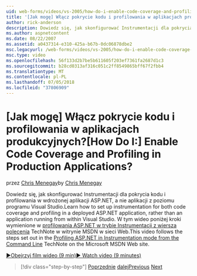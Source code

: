 ```yaml
---
uid: web-forms/videos/vs-2005/how-do-i-enable-code-coverage-and-profiling-in-production-applications
title: '[Jak mogę] Włącz pokrycie kodu i profilowania w aplikacjach produkcyjnych? | Microsoft Docs'
author: rick-anderson
description: Dowiedz się, jak skonfigurować Instrumentacji dla pokrycia kodu i profilowania w wdrożonej aplikacji ASP.NET, a nie aplikacja działająca w Vi...
ms.author: aspnetcontent
ms.date: 08/22/2007
ms.assetid: a0437314-e310-425a-b67b-0dc06878dbe2
msc.legacyurl: /web-forms/videos/vs-2005/how-do-i-enable-code-coverage-and-profiling-in-production-applications
msc.type: video
ms.openlocfilehash: 56f133d2b7be5b611605f203ef7361fa2687d1c3
ms.sourcegitcommit: b28cd0313af316c051c2ff8549865bff67f2fbb4
ms.translationtype: MT
ms.contentlocale: pl-PL
ms.lasthandoff: 07/05/2018
ms.locfileid: "37806909"
---
```

<a name="how-do-i-enable-code-coverage-and-profiling-in-production-applications"></a><span data-ttu-id="e47b6-104">[Jak mogę] Włącz pokrycie kodu i profilowania w aplikacjach produkcyjnych?</span><span class="sxs-lookup"><span data-stu-id="e47b6-104">[How Do I:] Enable Code Coverage and Profiling in Production Applications?</span></span>
====================
<span data-ttu-id="e47b6-105">przez [Chris Menegay](https://twitter.com/CMenegay)</span><span class="sxs-lookup"><span data-stu-id="e47b6-105">by [Chris Menegay](https://twitter.com/CMenegay)</span></span>

<span data-ttu-id="e47b6-106">Dowiedz się, jak skonfigurować Instrumentacji dla pokrycia kodu i profilowania w wdrożonej aplikacji ASP.NET, a nie aplikacji z poziomu programu Visual Studio.</span><span class="sxs-lookup"><span data-stu-id="e47b6-106">Learn how to set up instrumentation for both code coverage and profiling in a deployed ASP.NET application, rather than an application running from within Visual Studio.</span></span> <span data-ttu-id="e47b6-107">W tym wideo poniżej kroki wymienione w [profilowania ASP.NET w trybie Instrumentacji z wiersza polecenia](https://msdn.microsoft.com/teamsystem/aa718860.aspx) TechNote w witrynie MSDN w sieci Web.</span><span class="sxs-lookup"><span data-stu-id="e47b6-107">This video follows the steps set out in the [Profiling ASP.NET in Instrumentation mode from the Command Line](https://msdn.microsoft.com/teamsystem/aa718860.aspx) TechNote on the Microsoft MSDN Web site.</span></span>

[<span data-ttu-id="e47b6-108">&#9654;Obejrzyj film wideo (9 min)</span><span class="sxs-lookup"><span data-stu-id="e47b6-108">&#9654; Watch video (9 minutes)</span></span>](https://channel9.msdn.com/Blogs/ASP-NET-Site-Videos/how-do-i-enable-code-coverage-and-profiling-in-production-applications)

> [!div class="step-by-step"]
> <span data-ttu-id="e47b6-109">[Poprzednie](how-do-i-run-unit-tests-against-a-deployed-database.md)
> [dalej](web-deployment-projects.md)</span><span class="sxs-lookup"><span data-stu-id="e47b6-109">[Previous](how-do-i-run-unit-tests-against-a-deployed-database.md)
[Next](web-deployment-projects.md)</span></span>
